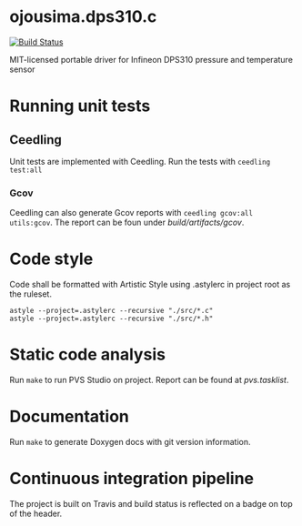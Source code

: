 # ojousima.dps310.c
[![Build Status](https://travis-ci.org/ojousima/ojousima.dps310.c.svg?branch=master)](https://travis-ci.org/ojousima/ojousima.dps310.c)

MIT-licensed portable driver for Infineon DPS310 pressure and temperature sensor

# Running unit tests
## Ceedling
Unit tests are implemented with Ceedling. Run the tests with
`ceedling test:all`

### Gcov
Ceedling can also generate Gcov reports with `ceedling gcov:all utils:gcov`.
The report can be foun under _build/artifacts/gcov_.

# Code style
Code shall be formatted with Artistic Style using .astylerc in project root as the
ruleset.
```
astyle --project=.astylerc --recursive "./src/*.c"
astyle --project=.astylerc --recursive "./src/*.h"
```

# Static code analysis
Run `make` to run PVS Studio on project. Report can be found at _pvs.tasklist_.

# Documentation
Run `make` to generate Doxygen docs with git version information. 

# Continuous integration pipeline
The project is built on Travis and build status is reflected on a badge on top of the 
header.